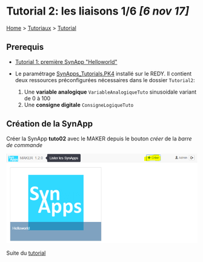# Tutorial 2: les liaisons **1/6** *[6 nov 17]*

[Home](../../sitemap.md) > [Tutoriaux](../index.md) > [Tutorial](index.md)

## Prerequis

* [Tutorial 1: première SynApp "Helloworld"](../tuto01/index.md)

* Le paramétrage [SynApps_Tutorials.PK4](../config/SynApps_Tutorials.PK4) installé sur le REDY. Il contient deux ressources préconfigurées nécessaires dans le dossier <code>Tutorial2</code>:
    1. Une **variable analogique** <code>VariableAnalogiqueTuto</code> sinusoidale variant de 0 à 100
    2. Une **consigne digitale** <code>ConsigneLogiqueTuto</code>

## Création de la SynApp

Créer la SynApp **tuto02** avec le MAKER depuis le bouton *créer* de la *barre de commande*

![Créer une SynApp](assets/createSynApp.png)

Suite du [tutorial](part2.md)